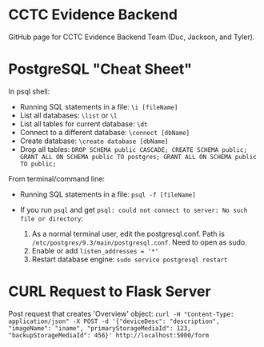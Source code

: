 # CCTC Evidence Backend

GitHub page for CCTC Evidence Backend Team (Duc, Jackson, and Tyler).

# PostgreSQL "Cheat Sheet"

In psql shell:
   * Running SQL statements in a file:     `\i [fileName]`
   * List all databases:                   `\list` or `\l`
   * List all tables for current database: `\dt`
   * Connect to a different database:      `\connect [dbName]`
   * Create database: 	                   `\create database [dbName]`
   * Drop all tables:       		   `DROP SCHEMA public CASCADE; CREATE SCHEMA public; GRANT ALL ON SCHEMA public TO postgres; GRANT ALL ON SCHEMA public TO public;`

From terminal/command line:
   * Running SQL statements in a file:     `psql -f [fileName]`
   
   * If you run `psql` and get `psql: could not connect to server: No such 
     file or directory`:
        1. As a normal terminal user, edit the postgresql.conf. Path is
           `/etc/postgres/9.3/main/postgresql.conf`. Need to open as sudo.
        2. Enable or add `listen_addresses = '*'`
        3. Restart database engine: `sudo service postgresql restart`

# CURL Request to Flask Server

Post request that creates 'Overview' object:
`curl -H "Content-Type: application/json" -X POST -d '{"deviceDesc": "description", "imageName": "iname", "primaryStorageMediaId": 123, "backupStorageMediaId": 456}' http://localhost:5000/form`
